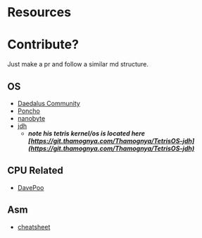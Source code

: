 # Resources

# Contribute?

Just make a pr and follow a similar md structure.

## OS

- [Daedalus Community](https://www.youtube.com/c/DaedalusCommunity)
- [Poncho](https://www.youtube.com/channel/UC15iQ_QzTPxB6yGzzifJfKA)
- [nanobyte](https://www.youtube.com/channel/UCSPIuWADJIMIf9Erf--XAsA)
- [jdh](https://www.youtube.com/c/jdhvideo)
  - ***note his tetris kernel/os is located here [https://git.thamognya.com/Thamognya/TetrisOS-jdh](https://git.thamognya.com/Thamognya/TetrisOS-jdh)***

## CPU Related

- [DavePoo](https://www.youtube.com/c/DavePoo)

## Asm

- [cheatsheet](https://www.bencode.net/blob/nasmcheatsheet.pdf)
